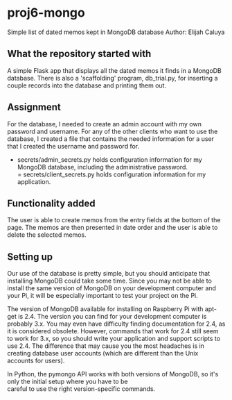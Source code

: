 # proj6-mongo
Simple list of dated memos kept in MongoDB database
Author: Elijah Caluya

## What the repository started with

A simple Flask app that displays all the dated memos it finds in a MongoDB database.
There is also a 'scaffolding' program, db_trial.py, for inserting a couple records into the database 
and printing them out.  

## Assignment

For the database, I needed to create an admin account with my own password and username.
For any of the other clients who want to use the database, I created a file that contains 
the needed information for a user that I created the username and password for.

- secrets/admin_secrets.py holds configuration information for my MongoDB
  database, including the administrative password.  
= secrets/client_secrets.py holds configuration information for my
  application. 



## Functionality added

The user is able to create memos from the entry fields at the bottom of the page.
The memos are then presented in date order and the user is able to delete the selected
memos.

## Setting up

Our use of the database is pretty simple, but you should anticipate
that installing MongoDB could take some time.  Since you may not be
able to install the same version of MongoDB on your development
computer and your Pi, it will be especially important to test your
project on the Pi. 

The version of MongoDB available for installing on Raspberry Pi with
apt-get is 2.4.  The version you can find for your development
computer is probably 3.x.  You may even have difficulty finding
documentation for 2.4, as it is considered obsolete.  However,
commands that work for 2.4 still seem to work for 3.x, so you should
write your application and support scripts to use 2.4.   The
difference that may cause you the most headaches is in creating
database user accounts (which are different than the Unix accounts for
users). 

In Python, the pymongo API works with both versions of MongoDB, so
it's only the initial setup where you have to be  
careful to use the right version-specific commands. 


